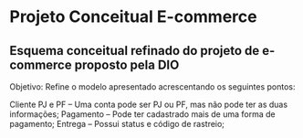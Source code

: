 # Projeto Conceitual E-commerce

## Esquema conceitual refinado do projeto de e-commerce proposto pela DIO

Objetivo:
  Refine o modelo apresentado acrescentando os seguintes pontos:

   Cliente PJ e PF – Uma conta pode ser PJ ou PF, mas não pode ter as duas informações;
   Pagamento – Pode ter cadastrado mais de uma forma de pagamento;
   Entrega – Possui status e código de rastreio;
